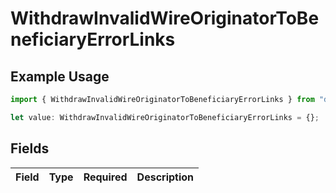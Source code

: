 # WithdrawInvalidWireOriginatorToBeneficiaryErrorLinks

## Example Usage

```typescript
import { WithdrawInvalidWireOriginatorToBeneficiaryErrorLinks } from "dwolla-typescript";

let value: WithdrawInvalidWireOriginatorToBeneficiaryErrorLinks = {};
```

## Fields

| Field       | Type        | Required    | Description |
| ----------- | ----------- | ----------- | ----------- |